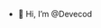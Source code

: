- 👋 Hi, I’m @Devecod

<!---
Devecod/Devecod is a ✨ special ✨ repository because its `README.md` (this file) appears on your GitHub profile.
You can click the Preview link to take a look at your changes.
--->
